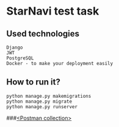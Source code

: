 # StarNavi test task

## Used technologies
```
Django
JWT
PostgreSQL
Docker - to make your deployment easily
```

## How to run it?
```
python manage.py makemigrations
python manage.py migrate
python manage.py runserver
```

###[&lt;Postman collection&gt;](https://www.getpostman.com/collections/66b203dd6586dd9825d0)